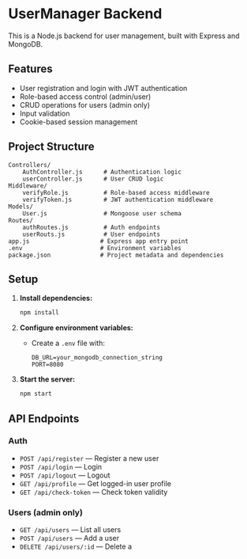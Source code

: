 # UserManager Backend

This is a Node.js backend for user management, built with Express and MongoDB.

## Features

- User registration and login with JWT authentication
- Role-based access control (admin/user)
- CRUD operations for users (admin only)
- Input validation
- Cookie-based session management

## Project Structure

```
Controllers/
    AuthController.js      # Authentication logic
    userController.js      # User CRUD logic
Middleware/
    verifyRole.js          # Role-based access middleware
    verifyToken.js         # JWT authentication middleware
Models/
    User.js                # Mongoose user schema
Routes/
    authRoutes.js          # Auth endpoints
    userRouts.js           # User endpoints
app.js                    # Express app entry point
.env                      # Environment variables
package.json              # Project metadata and dependencies
```

## Setup

1. **Install dependencies:**
    ```sh
    npm install
    ```

2. **Configure environment variables:**
    - Create a `.env` file with:
      ```
      DB_URL=your_mongodb_connection_string
      PORT=8080
      ```

3. **Start the server:**
    ```sh
    npm start
    ```

## API Endpoints

### Auth

- `POST /api/register` — Register a new user
- `POST /api/login` — Login
- `POST /api/logout` — Logout
- `GET /api/profile` — Get logged-in user profile
- `GET /api/check-token` — Check token validity

### Users (admin only)

- `GET /api/users` — List all users
- `POST /api/users` — Add a user
- `DELETE /api/users/:id` — Delete a